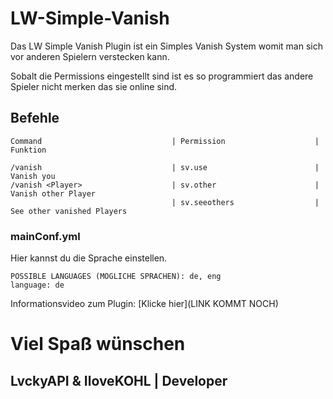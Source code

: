 # LW-Simple-Vanish
Das LW Simple Vanish Plugin ist ein Simples Vanish System womit man sich vor anderen Spielern verstecken kann.

Sobalt die Permissions eingestellt sind ist es so programmiert das andere Spieler nicht merken das sie online sind.

## Befehle

```
Command                             | Permission                    | Funktion

/vanish                             | sv.use                        | Vanish you
/vanish <Player>                    | sv.other                      | Vanish other Player
                                    | sv.seeothers                  | See other vanished Players

```

### mainConf.yml

Hier kannst du die Sprache einstellen.

```
POSSIBLE LANGUAGES (MÖGLICHE SPRACHEN): de, eng
language: de
```

Informationsvideo zum Plugin: [Klicke hier](LINK KOMMT NOCH)

# Viel Spaß wünschen
## LvckyAPI & IloveKOHL | Developer
